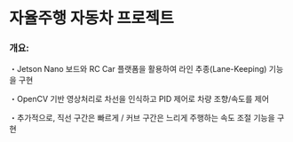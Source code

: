 <h1>자율주행 자동차 프로젝트</h1>

<h3>개요: </h3>
<p>・Jetson Nano 보드와 RC Car 플랫폼을 활용하여 라인 추종(Lane-Keeping) 기능을 구현</p>
<p>・OpenCV 기반 영상처리로 차선을 인식하고 PID 제어로 차량 조향/속도를 제어</p>
<p>・추가적으로, 직선 구간은 빠르게 / 커브 구간은 느리게 주행하는 속도 조절 기능을 구현</p>
